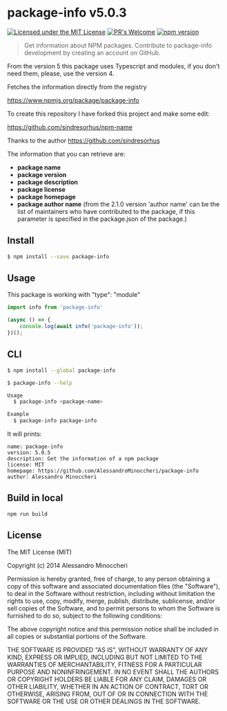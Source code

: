# package-info  v5.0.3

[![Licensed under the MIT License](https://img.shields.io/badge/License-MIT-blue.svg)](https://github.com/AlessandroMinoccheri/package-info/blob/master/LICENSE)
[![PR's Welcome](https://img.shields.io/badge/PRs%20-welcome-brightgreen.svg)](https://github.com/AlessandroMinoccheri/package-info/blob/main/CONTRIBUTING.md)
[![npm version](https://img.shields.io/npm/v/package-info.svg?style=flat)](https://www.npmjs.com/package/package-info)

> Get information about NPM packages. Contribute to package-info development by creating an account on GitHub.

From the version 5 this package uses Typescript and modules, if you don't need them, please, use the version 4.

Fetches the information directly from the registry

https://www.npmjs.org/package/package-info

To create this repository I have forked this project and make some edit:

https://github.com/sindresorhus/npm-name

Thanks to the author https://github.com/sindresorhus

The information that you can retrieve are:
- <b>package name</b>
- <b>package version</b>
- <b>package description</b>
- <b>package license</b>
- <b>package homepage</b>
- <b>package author name</b> (from the 2.1.0 version 'author name' can be the list of maintainers who have contributed to the package, if this parameter is specified in the package.json of the package.)

## Install

```sh
$ npm install --save package-info
```


## Usage

This package is working with "type": "module"

```js
import info from 'package-info'

(async () => {
    console.log(await info('package-info'));
})();
```

## CLI

```sh
$ npm install --global package-info
```

```sh
$ package-info --help

Usage
  $ package-info <package-name>

Example
  $ package-info package-info
```

It will prints:
```
name: package-info
version: 5.0.5
description: Get the information of a npm package
license: MIT
homepage: https://github.com/AlessandroMinoccheri/package-info
author: Alessandro Minoccheri
```

## Build in local

```
npm run build
```

## License

The MIT License (MIT)

Copyright (c) 2014 Alessandro Minoccheri

Permission is hereby granted, free of charge, to any person obtaining a copy of this software and associated documentation files (the "Software"), to deal in the Software without restriction, including without limitation the rights to use, copy, modify, merge, publish, distribute, sublicense, and/or sell copies of the Software, and to permit persons to whom the Software is furnished to do so, subject to the following conditions:

The above copyright notice and this permission notice shall be included in all copies or substantial portions of the Software.

THE SOFTWARE IS PROVIDED "AS IS", WITHOUT WARRANTY OF ANY KIND, EXPRESS OR IMPLIED, INCLUDING BUT NOT LIMITED TO THE WARRANTIES OF MERCHANTABILITY, FITNESS FOR A PARTICULAR PURPOSE AND NONINFRINGEMENT. IN NO EVENT SHALL THE AUTHORS OR COPYRIGHT HOLDERS BE LIABLE FOR ANY CLAIM, DAMAGES OR OTHER LIABILITY, WHETHER IN AN ACTION OF CONTRACT, TORT OR OTHERWISE, ARISING FROM, OUT OF OR IN CONNECTION WITH THE SOFTWARE OR THE USE OR OTHER DEALINGS IN THE SOFTWARE.
